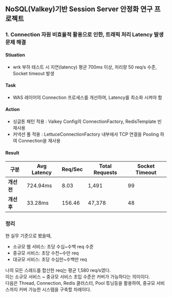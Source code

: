 ## NoSQL(Valkey)기반 Session Server 안정화 연구 프로젝트

### 1. Connection 자원 비효율적 활용으로 인한, 트래픽 처리 Latency 발생 문제 해결 
#### Stiuation
* wrk 부하 테스트 시 지연(latency) 평균 700ms 이상, 처리량 50 req/s 수준, Socket timeout 발생
#### Task
* WAS 레이어의 Connection 프로세스를 개선하여, Latency를 최소화 시켜야 함  
#### Action 
* 싱글톤 패턴 적용 : Valkey Config의 ConnectionFactory, RedisTemplate 빈 재사용 
* 커넥션 풀 적용 : LettuceConnectionFactory 내부에서 TCP 연결을 Pooling 하여 Connection을 재사용
#### Result
| 구분       | Avg Latency | Req/Sec | Total Requests | Socket Timeout |
|----------| ----------- | ------- | -------------- | -------------- |
| **개선 전** | 724.94ms    | 8.03    | 1,491          | 99             |
| **개선 후** | 33.28ms     | 156.46  | 47,378         | 48             |

### 정리
현 실무 기준으로 봤을때,    
* 소규모 웹 서비스: 초당 수십~수백 req 수준    
* 중규모 서비스: 초당 수천~수만 req   
* 대규모 서비스: 초당 수십만~수백만 req

나의 모든 스레드를 합산한 req는 평균 1,580 req/s였다.  
이는 소규모 서비스 ~ 중규모 서비스 초입 수준은 커버가 가능하다는 의미이다.   
다음은 Thread, Connection, Redis 클러스터, Pool 튜닝등을 활용하여, 중규모 서비스까지 커버 가능한 시스템을 구축할 차례이다.



